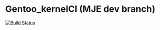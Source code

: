 # Gentoo_kernelCI (MJE dev branch)
[![Build Status](https://travis-ci.org/mjeveritt/Gentoo_kernelCI.svg?branch=gentoo)](https://travis-ci.org/mjeveritt/Gentoo_kernelCI)

